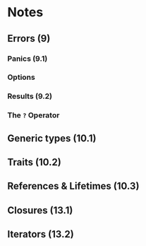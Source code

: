 # Notes

## Errors (9)

### Panics (9.1)

### Options

### Results (9.2)

### The `?` Operator

## Generic types (10.1)

## Traits (10.2)

## References & Lifetimes (10.3)

## Closures (13.1)

## Iterators (13.2)
